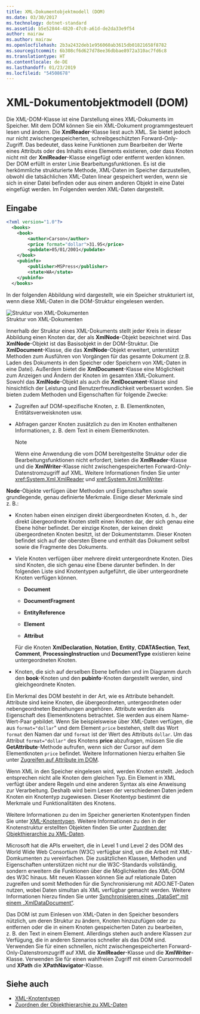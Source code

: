 ```yaml
---
title: XML-Dokumentobjektmodell (DOM)
ms.date: 03/30/2017
ms.technology: dotnet-standard
ms.assetid: b5e52844-4820-47c0-a61d-de2da33e9f54
author: mairaw
ms.author: mairaw
ms.openlocfilehash: 2b3a2432deb1e956060ab3615db01821658f8782
ms.sourcegitcommit: 6b308cf6d627d78ee36dbbae8972a310ac7fd6c8
ms.translationtype: HT
ms.contentlocale: de-DE
ms.lasthandoff: 01/23/2019
ms.locfileid: "54508678"
---
```

# <a name="xml-document-object-model-dom"></a>XML-Dokumentobjektmodell (DOM)
Die XML-DOM-Klasse ist eine Darstellung eines XML-Dokuments im Speicher. Mit dem DOM können Sie ein XML-Dokument programmgesteuert lesen und ändern. Die **XmlReader**-Klasse liest auch XML. Sie bietet jedoch nur nicht zwischengespeicherten, schreibgeschützten Forward-Only-Zugriff. Das bedeutet, dass keine Funktionen zum Bearbeiten der Werte eines Attributs oder des Inhalts eines Elements existieren, oder dass Knoten nicht mit der **XmlReader**-Klasse eingefügt oder entfernt werden können. Der DOM erfüllt in erster Linie Bearbeitungsfunktionen. Es ist die herkömmliche strukturierte Methode, XML-Daten im Speicher darzustellen, obwohl die tatsächlichen XML-Daten linear gespeichert werden, wenn sie sich in einer Datei befinden oder aus einem anderen Objekt in eine Datei eingefügt werden. Im Folgenden werden XML-Daten dargestellt.  
  
## <a name="input"></a>Eingabe  
  
```xml  
<?xml version="1.0"?>  
  <books>  
    <book>  
        <author>Carson</author>  
        <price format="dollar">31.95</price>  
        <pubdate>05/01/2001</pubdate>  
    </book>  
    <pubinfo>  
        <publisher>MSPress</publisher>  
        <state>WA</state>  
    </pubinfo>  
  </books>   
```  
  
 In der folgenden Abbildung wird dargestellt, wie ein Speicher strukturiert ist, wenn diese XML-Daten in die DOM-Struktur eingelesen werden.  
  
 ![Struktur von XML-Dokumenten](../../../../docs/standard/data/xml/media/xml-to-domtree.gif "XML_To_DOMTree")  
Struktur von XML-Dokumenten  
  
 Innerhalb der Struktur eines XML-Dokuments stellt jeder Kreis in dieser Abbildung einen Knoten dar, der als **XmlNode**-Objekt bezeichnet wird. Das **XmlNode**-Objekt ist das Basisobjekt in der DOM-Struktur. Die **XmlDocument**-Klasse, die das **XmlNode**-Objekt erweitert, unterstützt Methoden zum Ausführen von Vorgängen für das gesamte Dokument (z.B. Laden des Dokuments in den Speicher oder Speichern von XML-Daten in eine Datei). Außerdem bietet die **XmlDocument**-Klasse eine Möglichkeit zum Anzeigen und Ändern der Knoten im gesamten XML-Dokument. Sowohl das **XmlNode**-Objekt als auch die **XmlDocument**-Klasse sind hinsichtlich der Leistung und Benutzerfreundlichkeit verbessert worden. Sie bieten zudem Methoden und Eigenschaften für folgende Zwecke:  
  
-   Zugreifen auf DOM-spezifische Knoten, z. B. Elementknoten, Entitätsverweisknoten usw.  
  
-   Abfragen ganzer Knoten zusätzlich zu den im Knoten enthaltenen Informationen, z. B. dem Text in einem Elementknoten.  
  
    > [!NOTE]
    >  Wenn eine Anwendung die vom DOM bereitgestellte Struktur oder die Bearbeitungsfunktionen nicht erfordert, bieten die **XmlReader**-Klasse und die **XmlWriter**-Klasse nicht zwischengespeicherten Forward-Only-Datenstromzugriff auf XML. Weitere Informationen finden Sie unter <xref:System.Xml.XmlReader> und <xref:System.Xml.XmlWriter>.  
  
 **Node**-Objekte verfügen über Methoden und Eigenschaften sowie grundlegende, genau definierte Merkmale. Einige dieser Merkmale sind z. B.:  
  
-   Knoten haben einen einzigen direkt übergeordneten Knoten, d. h., der direkt übergeordnete Knoten stellt einen Knoten dar, der sich genau eine Ebene höher befindet. Der einzige Knoten, der keinen direkt übergeordneten Knoten besitzt, ist der Dokumentstamm. Dieser Knoten befindet sich auf der obersten Ebene und enthält das Dokument selbst sowie die Fragmente des Dokuments.  
  
-   Viele Knoten verfügen über mehrere direkt untergeordnete Knoten. Dies sind Knoten, die sich genau eine Ebene darunter befinden. In der folgenden Liste sind Knotentypen aufgeführt, die über untergeordnete Knoten verfügen können.  
  
    -   **Document**  
  
    -   **DocumentFragment**  
  
    -   **EntityReference**  
  
    -   **Element**  
  
    -   **Attribut**  
  
     Für die Knoten **XmlDeclaration**, **Notation**, **Entity**, **CDATASection**, **Text**, **Comment**, **ProcessingInstruction** und **DocumentType** existieren keine untergeordneten Knoten.  
  
-   Knoten, die sich auf derselben Ebene befinden und im Diagramm durch den **book**-Knoten und den **pubinfo**-Knoten dargestellt werden, sind gleichgeordnete Knoten.  
  
 Ein Merkmal des DOM besteht in der Art, wie es Attribute behandelt. Attribute sind keine Knoten, die übergeordneten, untergeordneten oder nebengeordneten Beziehungen angehören. Attribute werden als Eigenschaft des Elementknotens betrachtet. Sie werden aus einem Name-Wert-Paar gebildet. Wenn Sie beispielsweise über XML-Daten verfügen, die aus `format="dollar`" und dem Element `price` bestehen, stellt das Wort `format` den Namen dar und `format` ist der Wert des Attributs `dollar`. Um das Attribut `format="dollar"` des Knotens **price** abzufragen, müssen Sie die **GetAttribute**-Methode aufrufen, wenn sich der Cursor auf dem Elementknoten `price` befindet. Weitere Informationen hierzu erhalten Sie unter [Zugreifen auf Attribute im DOM](../../../../docs/standard/data/xml/accessing-attributes-in-the-dom.md).  
  
 Wenn XML in den Speicher eingelesen wird, werden Knoten erstellt. Jedoch entsprechen nicht alle Knoten dem gleichen Typ. Ein Element in XML verfügt über andere Regeln und eine anderen Syntax als eine Anweisung zur Verarbeitung. Deshalb wird beim Lesen der verschiedenen Daten jedem Knoten ein Knotentyp zugewiesen. Dieser Knotentyp bestimmt die Merkmale und Funktionalitäten des Knotens.  
  
 Weitere Informationen zu den im Speicher generierten Knotentypen finden Sie unter [XML-Knotentypen](../../../../docs/standard/data/xml/types-of-xml-nodes.md). Weitere Informationen zu den in der Knotenstruktur erstellten Objekten finden Sie unter [Zuordnen der Objekthierarchie zu XML-Daten](../../../../docs/standard/data/xml/mapping-the-object-hierarchy-to-xml-data.md).  
  
 Microsoft hat die APIs erweitert, die in Level 1 und Level 2 des DOM des World Wide Web Consortium (W3C) verfügbar sind, um die Arbeit mit XML-Domkumenten zu vereinfachen. Die zusätzlichen Klassen, Methoden und Eigenschaften unterstützen nicht nur die W3C-Standards vollständig, sondern erweitern die Funktionen über die Möglichkeiten des XML-DOM des W3C hinaus. Mit neuen Klassen können Sie auf relationale Daten zugreifen und somit Methoden für die Synchronisierung mit ADO.NET-Daten nutzen, wobei Daten simultan als XML verfügbar gemacht werden. Weitere Informationen hierzu finden Sie unter [Synchronisieren eines „DataSet“ mit einem „XmlDataDocument“](../../../../docs/framework/data/adonet/dataset-datatable-dataview/dataset-and-xmldatadocument-synchronization.md).  
  
 Das DOM ist zum Einlesen von XML-Daten in den Speicher besonders nützlich, um deren Struktur zu ändern, Knoten hinzuzufügen oder zu entfernen oder die in einem Knoten gespeicherten Daten zu bearbeiten, z. B. den Text in einem Element. Allerdings stehen auch andere Klassen zur Verfügung, die in anderen Szenarios schneller als das DOM sind. Verwenden Sie für einen schnellen, nicht zwischengespeicherten Forward-Only-Datenstromzugriff auf XML die **XmlReader**-Klasse und die **XmlWriter**-Klasse. Verwenden Sie für einen wahlfreien Zugriff mit einem Cursormodell und **XPath** die **XPathNavigator**-Klasse.  
  
## <a name="see-also"></a>Siehe auch

- [XML-Knotentypen](../../../../docs/standard/data/xml/types-of-xml-nodes.md)
- [Zuordnen der Objekthierarchie zu XML-Daten](../../../../docs/standard/data/xml/mapping-the-object-hierarchy-to-xml-data.md)
